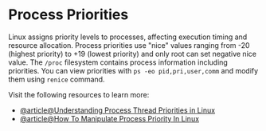 # Process Priorities

Linux assigns priority levels to processes, affecting execution timing and resource allocation. Process priorities use "nice" values ranging from -20 (highest priority) to +19 (lowest priority) and only root can set negative nice value. The `/proc` filesystem contains process information including priorities. You can view priorities with `ps -eo pid,pri,user,comm` and modify them using `renice` command.

Visit the following resources to learn more:

- [@article@Understanding Process Thread Priorities in Linux](https://blogs.oracle.com/linux/post/task-priority)
- [@article@How To Manipulate Process Priority In Linux](https://www.itsmarttricks.com/how-to-manipulate-process-priority-in-linux-using-nice-and-renice-commands/)